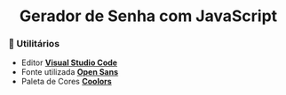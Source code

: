 <h1 align="center">Gerador de Senha com JavaScript</h1>

### **📑 Utilitários**

- Editor **[Visual Studio Code](https://code.visualstudio.com/)**
- Fonte utilizada **[Open Sans](https://fonts.google.com/specimen/Open+Sans?query=open)**
- Paleta de Cores **[Coolors](https://coolors.co/)**
